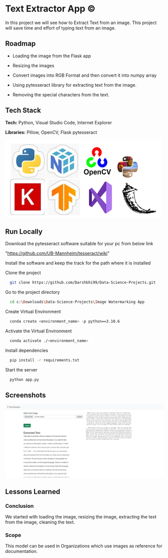 
# Text Extractor App © 

In this project we will see how to Extract Text from an 
image. This project will save time and effort of typing
text from an image.


## Roadmap

- Loading the image from the Flask app

- Resizing the images 

- Convert images into RGB Format and then convert it 
  into numpy array 

- Using pytesseract library for extracting text from 
  the image.

- Removing the special characters from the text. 


## Tech Stack

**Tech:** Python, Visual Studio Code, 
          Internet Explorer

**Libraries:** Pillow, OpenCV, Flask
               pytesseract 

![Logo](https://raw.githubusercontent.com/Darshbhi99/Data-Science-Projects/main/Traffic%20Sign%20Prediction/logo.png)


## Run Locally

Download the pytesseract software suitable for your pc from below link

"https://github.com/UB-Mannheim/tesseract/wiki"

Install the software and keep the track for the path where it is installed

Clone the project

```bash
  git clone https://github.com/Darshbhi99/Data-Science-Projects.git
```

Go to the project directory

```bash
  cd c:\Downloads\Data-Science-Projects\Image Watermarking App
```

Create Virtual Environment

```bash
  conda create <environment_name> -p python==3.10.6
```

Activate the Virtual Environment

```bash
  conda activate ./<environment_name>
```

Install dependencies

```bash
  pip install -r requirements.txt
```

Start the server

```bash
  python app.py
```


## Screenshots

![App Screenshot](https://github.com/Darshbhi99/Data-Science-Projects/blob/main/Text%20Extractor%20App/static/Text_Extractor_App.jpg?raw=true)


## Lessons Learned

### Conclusion
We started with loading the image, resizing the image, extracting 
the text from the image, cleaning the text.

### Scope
This model can be used in Organizations which use images as 
reference for documentation.